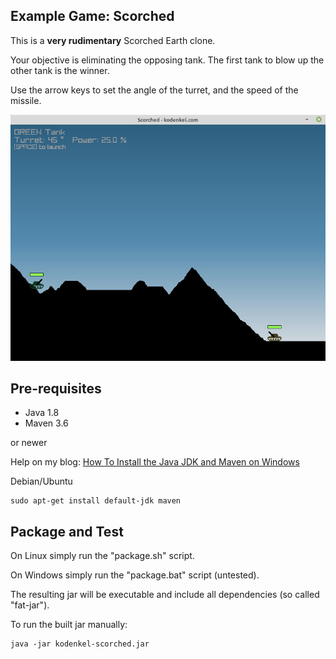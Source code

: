 ## Example Game: Scorched

This is a **very rudimentary** Scorched Earth clone.

Your objective is eliminating the opposing tank. The first tank to blow up the other tank is the winner.

Use the arrow keys to set the angle of the turret, and the speed of the missile.

![Preview](readme.jpg)

## Pre-requisites

- Java 1.8
- Maven 3.6

or newer

Help on my blog: <a href="https://www.kodenkel.com/how-to/java-jdk-maven-installation-windows" target="_blank">How To Install the Java JDK and Maven on Windows</a>

Debian/Ubuntu

````
sudo apt-get install default-jdk maven
````

## Package and Test

On Linux simply run the "package.sh" script.

On Windows simply run the "package.bat" script (untested).

The resulting jar will be executable and include all dependencies (so called "fat-jar").

To run the built jar manually:

````
java -jar kodenkel-scorched.jar
````
